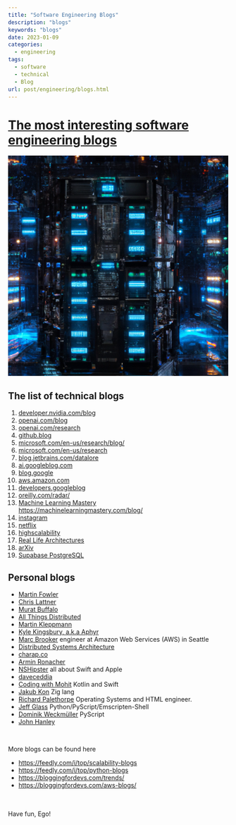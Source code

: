 ```yaml
---
title: "Software Engineering Blogs"
description: "blogs"
keywords: "blogs"
date: 2023-01-09
categories:
  - engineering
tags:
  - software
  - technical
  - Blog
url: post/engineering/blogs.html
---
```


# [The most interesting software engineering blogs](/post/engineering/blogs.html) #

[//]: # (Fix JS error about post-comments)
<pre class="post-comments" style="display:none"></pre>
<img src="/post/engineering/Supercomputer_cyberpunk.png" alt="" width="500"/>

<!--more-->

[//]: # (TODO: add ifrate shortcode for all links)

## The list of **technical blogs**

1. [developer.nvidia.com/blog](https://developer.nvidia.com/blog/)
2. [openai.com/blog](https://openai.com/blog/)
3. [openai.com/research](https://openai.com/research/)
4. [github.blog](https://github.blog/)
5. [microsoft.com/en-us/research/blog/](https://www.microsoft.com/en-us/research/blog/)
6. [microsoft.com/en-us/research](https://www.microsoft.com/en-us/research/)
7. [blog.jetbrains.com/datalore](https://blog.jetbrains.com/datalore/)
8. [ai.googleblog.com](https://ai.googleblog.com/)
9. [blog.google](https://www.blog.google/)
10. [aws.amazon.com](https://aws.amazon.com/blogs/)
11. [developers.googleblog](https://developers.googleblog.com/)
12. [oreilly.com/radar/](https://www.oreilly.com/radar/)
13. [Machine Learning Mastery](https://machinelearningmastery.com/)\
    https://machinelearningmastery.com/blog/
14. [instagram](https://instagram-engineering.com/)
15. [netflix](netflixtechblog.com)
16. [highscalability](http://highscalability.com)
17. [Real Life Architectures](http://highscalability.squarespace.com/blog/category/example)
17. [arXiv](https://arxiv.org)
18. [Supabase PostgreSQL](https://supabase.com/blog)


## Personal blogs

* [Martin Fowler](https://martinfowler.com)
* [Chris Lattner](https://nondot.org/sabre/)
* [Murat Buffalo](http://muratbuffalo.blogspot.com)
* [All Things Distributed](https://www.allthingsdistributed.com)
* [Martin Kleppmann](https://martin.kleppmann.com)
* [Kyle Kingsbury, a.k.a Aphyr](https://aphyr.com)
* [Marc Brooker](https://brooker.co.za/blog/) engineer at Amazon Web Services (AWS) in Seattle
* [Distributed Systems Architecture](https://0x0fff.com)
* [charap.co](http://charap.co/category/reading-group/)
* [Armin Ronacher](https://lucumr.pocoo.org)
* [NSHipster](https://nshipster.com/) all about Swift and Apple
* [daveceddia](https://daveceddia.com/archives/)
* [Coding with Mohit](https://codingwithmohit.com/) Kotlin and Swift
* [Jakub Kon](https://www.jakubkonka.com/) Zig lang
* [Richard Palethorpe](https://richiejp.com) Operating Systems and HTML engineer.
* [Jeff Glass](https://jeff.glass) Python/PyScript/Emscripten-Shell
* [Dominik Weckmüller](https://geo.rocks) PyScript
* [John Hanley](https://jhanley.com)


<br>


More blogs can be found here 

- https://feedly.com/i/top/scalability-blogs
- https://feedly.com/i/top/python-blogs
- https://bloggingfordevs.com/trends/
- https://bloggingfordevs.com/aws-blogs/


<br/>
<br/>
Have fun, Ego!
<br/>
<br/>
